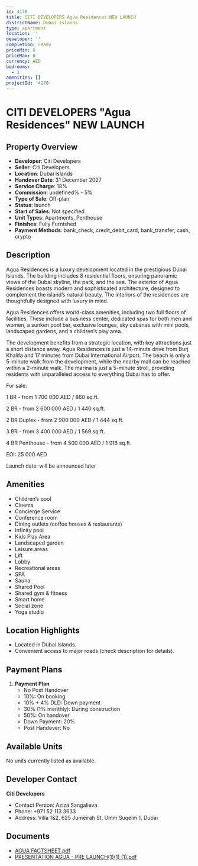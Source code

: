 ```yaml
---
id: 4170
title: CITI DEVELOPERS Agua Residences NEW LAUNCH
districtName: Dubai Islands
type: apartment
location: ''
developer: ''
completion: ready
priceMin: 0
priceMax: 0
currency: AED
bedrooms:
  - 1
amenities: []
projectId: '4170'
---
```


# CITI DEVELOPERS "Agua Residences" NEW LAUNCH

## Property Overview
- **Developer**: Citi Developers
- **Seller**: Citi Developers
- **Location**: Dubai Islands
- **Handover Date**: 31 December 2027
- **Service Charge**: 18%
- **Commission**: undefined% - 5%
- **Type of Sale**: Off-plan
- **Status**: launch
- **Start of Sales**: Not specified
- **Unit Types**: Apartments, Penthouse
- **Finishes**: Fully Furnished
- **Payment Methods**: bank_check, credit_debit_card, bank_transfer, cash, crypto

## Description
Agua Residences is a luxury development located in the prestigious Dubai Islands. The building includes 8 residential floors, ensuring panoramic views of the Dubai skyline, the park, and the sea. The exterior of Agua Residences boasts modern and sophisticated architecture, designed to complement the island’s natural beauty. The interiors of the residences are thoughtfully designed with luxury in mind.

Agua Residences offers world-class amenities, including two full floors of facilities. These include a business center, dedicated spas for both men and women, a sunken pool bar, exclusive lounges, sky cabanas with mini pools, landscaped gardens, and a children’s play area.

The development benefits from a strategic location, with key attractions just a short distance away. Agua Residences is just a 14-minute drive from Burj Khalifa and 17 minutes from Dubai International Airport. The beach is only a 5-minute walk from the development, while the nearby mall can be reached within a 2-minute walk. The marina is just a 5-minute stroll, providing residents with unparalleled access to everything Dubai has to offer.

For sale:

1 BR - from 1 700 000 AED / 860 sq.ft.

2 BR - from 2 600 000 AED / 1 440 sq.ft.

2 BR Duplex - from 2 900 000 AED / 1 444 sq.ft.

3 BR - from 3 400 000 AED / 1 569 sq.ft.

4 BR Penthouse - from 4 500 000 AED / 1 916 sq.ft.

EOI: 25 000 AED

Launch date: will be announced later

## Amenities
- Children’s pool
- Cinema
- Concierge Service
- Conference room
- Dining outlets  (coffee houses & restaurants)
- Infinity pool
- Kids Play Area
- Landscaped garden
- Leisure areas
- Lift
- Lobby
- Recreational areas
- SPA
- Sauna
- Shared Pool
- Shared gym & fitness
- Smart home
- Social zone
- Yoga studio

## Location Highlights
- Located in Dubai Islands.
- Convenient access to major roads (check description for details).

## Payment Plans
1. **Payment Plan**
   - No Post Handover
   - 10%: On booking
   - 10% + 4% DLD: Down payment
   - 30% (1% monthly): During construction
   - 50%: On handover
   - Down Payment: 20%
   - Post Handover: No

## Available Units
No units currently listed as available.

## Developer Contact
**Citi Developers**
- Contact Person: Aziza Sangalieva
- Phone: +971 52 113 3633
- Address: Villa 1&2, 625 Jumeirah St, Umm Suqeim 1, Dubai

## Documents
- [AGUA FACTSHEET.pdf](https://cdn.geniemap.net/2025/02/06/qjZcOVIQ2FdyPyKNlSvKACQAGBKIFFLymsACvJaa.pdf)
- [PRESENTATION AGUA - PRE LAUNCH(1)(1) (1).pdf](https://cdn.geniemap.net/2025/03/04/6xeln4CN2CxjOZ1gB0HjzfuoUlIy69AN9IbHEaWs.pdf)

